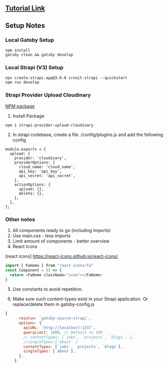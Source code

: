## [Tutorial Link](https://www.youtube.com/watch?v=asB-dUwpH4Y)

## Setup Notes

### Local Gatsby Setup

```
npm install
gatsby clean && gatsby develop
```

### Local Strapi (V3) Setup
```
npx create-strapi-app@3.6.8 cronit-strapi --quickstart
npm run develop
```

### Strapi Provider Upload Cloudinary
[NPM package](https://www.npmjs.com/package/strapi-provider-upload-cloudinary)

1. Install Package
```
npm i strapi-provider-upload-cloudinary
```

2. In strapi codebase, create a file ./config/plugins.js and add the following config
```
module.exports = {
  upload: {
    provider: 'cloudinary',
    providerOptions: {
      cloud_name: 'cloud_name',
      api_key: 'api_key',
      api_secret: 'api_secret',
    },
    actionOptions: {
      upload: {},
      delete: {},
    },
  },
};
```

### Other notes
1. All components ready to go (including imports)
2. Use main.css - less imports
3. Limit amount of components - better overview
4. React Icons

[react icons] https://react-icons.github.io/react-icons/

```javascript
import { FaHome } from "react-icons/fa"
const Component = () => {
  return <FaHome className="icon"></FaHome>
}
```

5. Use constants to avoid repetition.

6. Make sure such content-types exist in your Strapi application. Or replace/delete them in gatsby-config.js

```javascript
{
      resolve: `gatsby-source-strapi`,
      options: {
        apiURL: `http://localhost:1337`,
        queryLimit: 1000, // Default to 100
        // contentTypes: [`jobs`, `projects`, `blogs`, ],
        //singleTypes:[`about` ]
        contentTypes: [`jobs`, `projects`, `blogs`],
        singleTypes: [`about`],
      },
    },
```

